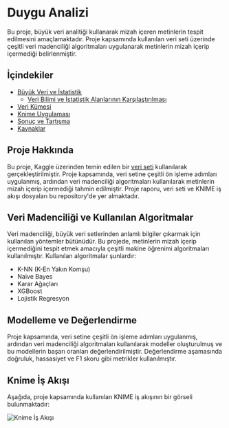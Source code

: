 # Duygu Analizi 

Bu proje, büyük veri analitiği kullanarak mizah içeren metinlerin tespit edilmesini amaçlamaktadır. Proje kapsamında kullanılan veri seti üzerinde çeşitli veri madenciliği algoritmaları uygulanarak metinlerin mizah içerip içermediği belirlenmiştir.

## İçindekiler
- [Büyük Veri ve İstatistik](#büyük-veri-ve-İstatistik)
   - [Veri Bilimi ve İstatistik Alanlarının Karşılaştırılması](#Veri-Bilimi-ve-İstatistik-Alanlarının-Karşılaştırılması)
- [Veri Kümesi](#veri-kümesi)
- [Knime Uygulaması](#knime-uygulaması)
- [Sonuç ve Tartışma](#sonuç-ve-tartışma)
- [Kaynaklar](#kaynaklar)

## Proje Hakkında
Bu proje, Kaggle üzerinden temin edilen bir [veri seti](https://www.kaggle.com/datasets/deepcontractor/200k-short-texts-for-humor-detection/data) kullanılarak gerçekleştirilmiştir. Proje kapsamında, veri setine çeşitli ön işleme adımları uygulanmış, ardından veri madenciliği algoritmaları kullanılarak metinlerin mizah içerip içermediği tahmin edilmiştir. Proje raporu, veri seti ve KNIME iş akışı dosyaları bu repository'de yer almaktadır.

## Veri Madenciliği ve Kullanılan Algoritmalar
Veri madenciliği, büyük veri setlerinden anlamlı bilgiler çıkarmak için kullanılan yöntemler bütünüdür. Bu projede, metinlerin mizah içerip içermediğini tespit etmek amacıyla çeşitli makine öğrenimi algoritmaları kullanılmıştır. Kullanılan algoritmalar şunlardır:
- K-NN (K-En Yakın Komşu)
- Naive Bayes
- Karar Ağaçları
- XGBoost
- Lojistik Regresyon

## Modelleme ve Değerlendirme
Proje kapsamında, veri setine çeşitli ön işleme adımları uygulanmış, ardından veri madenciliği algoritmaları kullanılarak modeller oluşturulmuş ve bu modellerin başarı oranları değerlendirilmiştir. Değerlendirme aşamasında doğruluk, hassasiyet ve F1 skoru gibi metrikler kullanılmıştır.

## Knime İş Akışı
Aşağıda, proje kapsamında kullanılan KNIME iş akışının bir görseli bulunmaktadır:

![Knime İş Akışı]("knime_akis.png")

